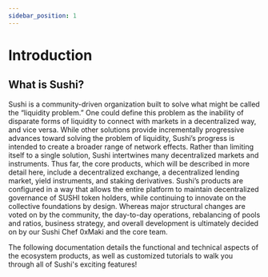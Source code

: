 ```yaml
---
sidebar_position: 1
---
```


# Introduction

## What is Sushi?

Sushi is a community-driven organization built to solve what might be called the “liquidity problem.” One could define this problem as the inability of disparate forms of liquidity to connect with markets in a decentralized way, and vice versa. While other solutions provide incrementally progressive advances toward solving the problem of liquidity, Sushi’s progress is intended to create a broader range of network effects. Rather than limiting itself to a single solution, Sushi intertwines many decentralized markets and instruments. Thus far, the core products, which will be described in more detail here, include a decentralized exchange, a decentralized lending market, yield instruments, and staking derivatives. Sushi’s products are configured in a way that allows the entire platform to maintain decentralized governance of SUSHI token holders, while continuing to innovate on the collective foundations by design. Whereas major structural changes are voted on by the community, the day-to-day operations, rebalancing of pools and ratios, business strategy, and overall development is ultimately decided on by our Sushi Chef 0xMaki and the core team.

The following documentation details the functional and technical aspects of the ecosystem products, as well as customized tutorials to walk you through all of Sushi's exciting features!
